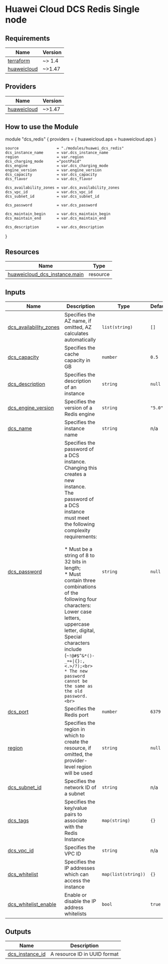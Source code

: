 # Huawei Cloud DCS Redis Single node
<!-- BEGIN_TF_DOCS -->
## Requirements

| Name | Version |
|------|---------|
| <a name="requirement_terraform"></a> [terraform](#requirement\_terraform) | ~> 1.4 |
| <a name="requirement_huaweicloud"></a> [huaweicloud](#requirement\_huaweicloud) | ~>1.47 |

## Providers

| Name | Version |
|------|---------|
| <a name="provider_huaweicloud"></a> [huaweicloud](#provider\_huaweicloud) | ~>1.47 |

## How to use the Module

module "dcs_redis" {
    providers = {
      huaweicloud.aps      = huaweicloud.aps
    }

    source                 = "./modules/huawei_dcs_redis"
    dcs_instance_name      = var.dcs_instance_name 
    region                 = var.region
    dcs_charging_mode      ="postPaid"
    dcs_engine             = var.dcs_charging_mode
    engine_version         = var.engine_version 
    dcs_capacity           = var.dcs_capacity 
    dcs_flavor             = var.dcs_flavor

    dcs_availability_zones = var.dcs_availability_zones
    dcs_vpc_id             = var.dcs_vpc_id
    dcs_subnet_id          = var.dcs_subnet_id

    dcs_password           = var.dcs_password

    dcs_maintain_begin     = var.dcs_maintain_begin
    dcs_maintain_end       = var.dcs_maintain_end

    dcs_description        = var.dcs_description
}

## Resources

| Name | Type |
|------|------|
| [huaweicloud_dcs_instance.main](https://registry.terraform.io/providers/huaweicloud/huaweicloud/latest/docs/resources/dcs_instance) | resource |

## Inputs

| Name | Description | Type | Default | Required |
|------|-------------|------|---------|:--------:|
| <a name="input_availability_zones"></a> [dcs\_availability\_zones](#input\_availability\_zones) | Specifies the AZ name, if omitted, AZ calculates automatically | `list(string)` | `[]` | no |
| <a name="input_capacity"></a> [dcs\_capacity](#input\_capacity) | Specifies the cache capacity in GB | `number` | `0.5` | no |
| <a name="input_description"></a> [dcs\_description](#input\_description) | Specifies the description of an instance | `string` | `null` | no |
| <a name="input_engine_version"></a> [dcs\_engine\_version](#input\_engine\_version) | Specifies the version of a Redis engine | `string` | `"5.0"` | no |
| <a name="input_name"></a> [dcs\_name](#input\_name) | Specifies the instance name | `string` | n/a | yes |
| <a name="input_password"></a> [dcs\_password](#input\_password) | Specifies the password of a DCS instance. Changing this creates a new instance.<br>  The password of a DCS instance must meet the following complexity requirements:<br><br>  * Must be a string of 8 to 32 bits in length;<br>  * Must contain three combinations of the following four characters: Lower case<br>    letters, uppercase letter, digital, Special characters include (`~!@#$^&*()-_=+\|{}:,<.>/?);<br>  * The new password cannot be the same as the old password.<br>` | `string` | `null` | no |
| <a name="input_port"></a> [dcs\_port](#input\_port) | Specifies the Redis port | `number` | `6379` | no |
| <a name="input_region"></a> [region](#input\_region) | Specifies the region in which to create the resource, if omitted, the provider-level region will be used | `string` | `null` | no |
| <a name="input_subnet_id"></a> [dcs\_subnet\_id](#input\_subnet\_id) | Specifies the network ID of a subnet | `string` | n/a | yes |
| <a name="input_tags"></a> [dcs\_tags](#input\_tags) | Specifies the key/value pairs to associate with the Redis Instance | `map(string)` | `{}` | no |
| <a name="input_vpc_id"></a> [dcs\_vpc\_id](#input\_vpc\_id) | Specifies the VPC ID | `string` | n/a | yes |
| <a name="input_whitelist"></a> [dcs\_whitelist](#input\_whitelist) | Specifies the IP addresses which can access the instance | `map(list(string))` | `{}` | no |
| <a name="input_whitelist_enable"></a> [dcs\_whitelist\_enable](#input\_whitelist\_enable) | Enable or disable the IP address whitelists | `bool` | `true` | no |

## Outputs

| Name | Description |
|------|-------------|
| <a name="output_id"></a> [dcs_instance_id](#output\_id) | A resource ID in UUID format |

<!-- END_TF_DOCS -->
